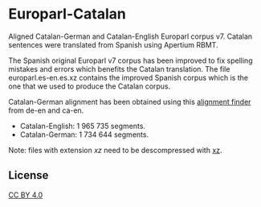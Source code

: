 # Europarl-Catalan
Aligned Catalan-German and Catalan-English Europarl corpus v7. Catalan sentences were translated from Spanish using Apertium RBMT. 

The Spanish original Europarl v7 corpus has been improved to fix spelling mistakes and errors which benefits the Catalan translation. The file europarl.es-en.es.xz contains the improved Spanish corpus which is the one that we used to produce the Catalan corpus.

Catalan-German alignment has been obtained using this [alignment finder](https://github.com/davidcanovas/alignment-finder-with-pivot-language) from de-en and ca-en.

- Catalan-English: 1 965 735 segments.
- Catalan-German: 1 734 644 segments.

Note: files with extension *xz* need to be descompressed with [xz](https://tukaani.org/xz/).

## License
[CC BY 4.0](https://creativecommons.org/licenses/by/4.0/)
